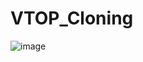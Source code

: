 # VTOP_Cloning

![image](https://github.com/user-attachments/assets/af21dbc7-f546-4c96-aef4-b3ec433e6d27)

